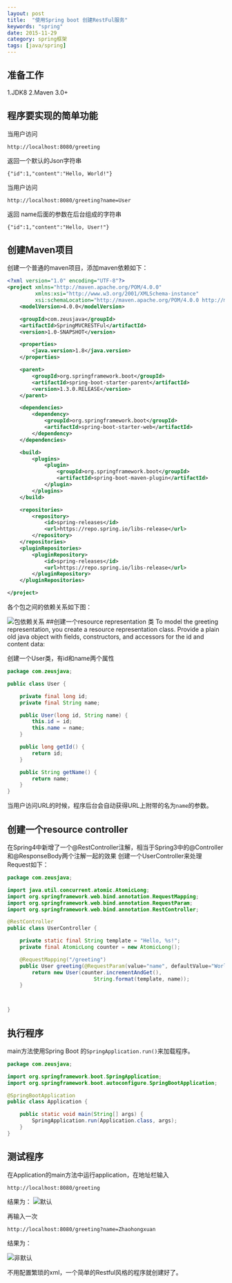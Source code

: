 ```yaml
---
layout: post
title:  "使用Spring boot 创建RestFul服务"
keywords: "spring"
date: 2015-11-29
category: spring框架
tags: [java/spring]
---
```


## 准备工作

1.JDK8
2.Maven 3.0+

## 程序要实现的简单功能
当用户访问

    http://localhost:8080/greeting

返回一个默认的Json字符串

    {"id":1,"content":"Hello, World!"}

当用户访问

    http://localhost:8080/greeting?name=User


返回 name后面的参数在后台组成的字符串

    {"id":1,"content":"Hello, User!"}


## 创建Maven项目

创建一个普通的maven项目，添加maven依赖如下：
<!-- more -->

```xml
<?xml version="1.0" encoding="UTF-8"?>
<project xmlns="http://maven.apache.org/POM/4.0.0"
         xmlns:xsi="http://www.w3.org/2001/XMLSchema-instance"
         xsi:schemaLocation="http://maven.apache.org/POM/4.0.0 http://maven.apache.org/xsd/maven-4.0.0.xsd">
    <modelVersion>4.0.0</modelVersion>

    <groupId>com.zeusjava</groupId>
    <artifactId>SpringMVCRESTFul</artifactId>
    <version>1.0-SNAPSHOT</version>

    <properties>
        <java.version>1.8</java.version>
    </properties>

    <parent>
        <groupId>org.springframework.boot</groupId>
        <artifactId>spring-boot-starter-parent</artifactId>
        <version>1.3.0.RELEASE</version>
    </parent>

    <dependencies>
        <dependency>
            <groupId>org.springframework.boot</groupId>
            <artifactId>spring-boot-starter-web</artifactId>
        </dependency>
    </dependencies>

    <build>
        <plugins>
            <plugin>
                <groupId>org.springframework.boot</groupId>
                <artifactId>spring-boot-maven-plugin</artifactId>
            </plugin>
        </plugins>
    </build>

    <repositories>
        <repository>
            <id>spring-releases</id>
            <url>https://repo.spring.io/libs-release</url>
        </repository>
    </repositories>
    <pluginRepositories>
        <pluginRepository>
            <id>spring-releases</id>
            <url>https://repo.spring.io/libs-release</url>
        </pluginRepository>
    </pluginRepositories>

</project>
```

各个包之间的依赖关系如下图：

![包依赖关系](http://i5.tietuku.com/a954ae925778b0cb.png)
##创建一个resource representation 类
To model the greeting representation, you create a resource representation class.
Provide a plain old java object with fields, constructors, and accessors for the id and content data:

创建一个User类，有id和name两个属性

```java
package com.zeusjava;

public class User {

    private final long id;
    private final String name;

    public User(long id, String name) {
        this.id = id;
        this.name = name;
    }

    public long getId() {
        return id;
    }

    public String getName() {
        return name;
    }
}

```

当用户访问URL的时候，程序后台会自动获得URL上附带的名为`name`的参数。

## 创建一个resource controller

在Spring4中新增了一个@RestController注解，相当于Spring3中的@Controller和@ResponseBody两个注解一起的效果
创建一个UserController来处理Request如下：

```java
package com.zeusjava;

import java.util.concurrent.atomic.AtomicLong;
import org.springframework.web.bind.annotation.RequestMapping;
import org.springframework.web.bind.annotation.RequestParam;
import org.springframework.web.bind.annotation.RestController;

@RestController
public class UserController {

    private static final String template = "Hello, %s!";
    private final AtomicLong counter = new AtomicLong();

    @RequestMapping("/greeting")
    public User greeting(@RequestParam(value="name", defaultValue="World") String name) {
        return new User(counter.incrementAndGet(),
                            String.format(template, name));
    }



}

```

## 执行程序

main方法使用Spring Boot 的`SpringApplication.run()`来加载程序。

```java
package com.zeusjava;

import org.springframework.boot.SpringApplication;
import org.springframework.boot.autoconfigure.SpringBootApplication;

@SpringBootApplication
public class Application {

    public static void main(String[] args) {
        SpringApplication.run(Application.class, args);
    }
}

```

## 测试程序

在Application的main方法中运行application，在地址栏输入

    http://localhost:8080/greeting

结果为：
![默认](http://i5.tietuku.com/f7230af6479c1cc9.png)

再输入一次

    http://localhost:8080/greeting?name=Zhaohongxuan

结果为：

![非默认](http://i5.tietuku.com/53e94df57cb9f031.png)

不用配置繁琐的xml，一个简单的Restful风格的程序就创建好了。


